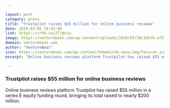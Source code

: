 ```yaml
---

layout: post
category: press
title: "Trustpilot raises $55 million for online business reviews"
date: 2019-03-05 19:42:00
link: https://vrhk.co/2TjNcco
image: https://venturebeat.com/wp-content/uploads/2019/03/36c1bb7b-e731-4570-910c-5b37cfe81e82.png?w=1200&strip=all
domain: venturebeat.com
author: "VentureBeat"
icon: https://venturebeat.com/wp-content/themes/vb-news/img/favicon.ico
excerpt: "Online business reviews platform Trustpilot has raised $55 million in a series E equity funding round, bringing its total raised to nearly $200 million."

---
```


### Trustpilot raises $55 million for online business reviews

Online business reviews platform Trustpilot has raised $55 million in a series E equity funding round, bringing its total raised to nearly $200 million.